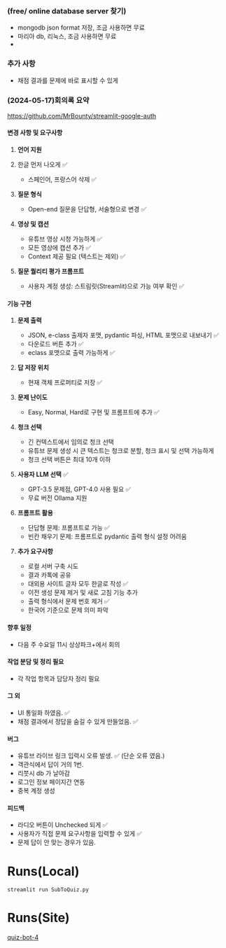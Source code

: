 ### (free/ online database server 찾기)
- mongodb json format 저장, 조금 사용하면 무료
- 마리아 db, 리눅스, 조금 사용하면 무료
- 
### 추가 사항
- 채점 결과를 문제에 바로 표시할 수 있게
### (2024-05-17)회의록 요약
https://github.com/MrBounty/streamlit-google-auth
#### 변경 사항 및 요구사항
1. **언어 지원**
2. 한글 먼저 나오게 ✅
   - 스페인어, 프랑스어 삭제 ✅

3. **질문 형식**
   - Open-end 질문을 단답형, 서술형으로 변경 ✅

4. **영상 및 캡션**
   - 유튜브 영상 시청 가능하게 ✅
   - 모든 영상에 캡션 추가 ✅
   - Context 제공 필요 (텍스트는 제외) ✅

5. **질문 퀄리티 평가 프롬프트**
   - 사용자 계정 생성: 스트림릿(Streamlit)으로 가능 여부 확인 ✅

#### 기능 구현
1. **문제 출력**
   - JSON, e-class 출제자 포맷, pydantic 파싱, HTML 포맷으로 내보내기 ✅
   - 다운로드 버튼 추가 ✅
   - eclass 포맷으로 출력 가능하게 ✅

2. **답 저장 위치**
   - 현재 객체 프로퍼티로 저장 ✅

3. **문제 난이도** 
   - Easy, Normal, Hard로 구현 및 프롬프트에 추가 ✅

4. **청크 선택**
   - 긴 컨텍스트에서 임의로 청크 선택
   - 유튜브 문제 생성 시 큰 텍스트는 청크로 분할, 청크 표시 및 선택 가능하게
   - 청크 선택 버튼은 최대 10개 이하

5. **사용자 LLM 선택** ✅
   - GPT-3.5 문제점, GPT-4.0 사용 필요 ✅
   - 무료 버전 Ollama 지원

6. **프롬프트 활용**
   - 단답형 문제: 프롬프트로 가능 ✅
   - 빈칸 채우기 문제: 프롬프트로 pydantic 출력 형식 설정 어려움 

7. **추가 요구사항**
   - 로컬 서버 구축 시도
   - 결과 카톡에 공유 
   - 대외용 사이트 글자 모두 한글로 작성 ✅
   - 이전 생성 문제 제거 및 새로 고침 기능 추가 
   - 출력 형식에서 문제 번호 제거 ✅
   - 한국어 기준으로 문제 의미 파악 

#### 향후 일정
- 다음 주 수요일 11시 상상파크+에서 회의

#### 작업 분담 및 정리 필요
- 각 작업 항목과 담당자 정리 필요

#### 그 외
- UI 통일화 하였음. ✅
- 채점 결과에서 정답을 숨길 수 있게 만들었음. ✅

#### 버그
- 유튜브 라이브 링크 입력시 오류 발생. ✅ (단순 오류 였음.)
- 객관식에서 답이 거의 1번. 
- 리붓시 db 가 날아감 
- 로그인 정보 페이지간 연동
- 중복 계정 생성

#### 피드백
- 라디오 버튼이 Unchecked 되게 ✅
- 사용자가 직접 문제 요구사항을 입력할 수 있게 ✅
- 문제 답이 안 맞는 경우가 있음.

# Runs(Local)
```python
streamlit run SubToQuiz.py
```

# Runs(Site)
[quiz-bot-4](https://quiz-bot-4.streamlit.app/)
